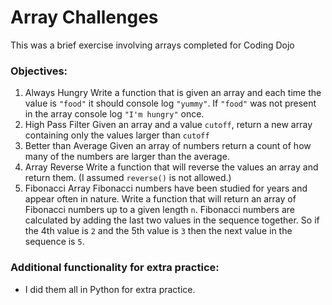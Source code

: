 # Array Challenges
This was a brief exercise involving arrays completed for Coding Dojo
### Objectives:
1. Always Hungry
Write a function that is given an array and each time the value is `"food"` it should console log `"yummy"`. If `"food"` was not present in the array console log `"I'm hungry"` once.
2. High Pass Filter 
Given an array and a value `cutoff`, return a new array containing only the values larger than `cutoff`
3. Better than Average
Given an array of numbers return a count of how many of the numbers are larger than the average.
4. Array Reverse
Write a function that will reverse the values an array and return them. (I assumed `reverse()` is not allowed.)
5. Fibonacci Array
Fibonacci numbers have been studied for years and appear often in nature. Write a function that will return an array of Fibonacci numbers up to a given length `n`. Fibonacci numbers are calculated by adding the last two values in the sequence together. So if the 4th value is `2` and the 5th value is `3` then the next value in the sequence is `5`.
### Additional functionality for extra practice:
* I did them all in Python for extra practice.